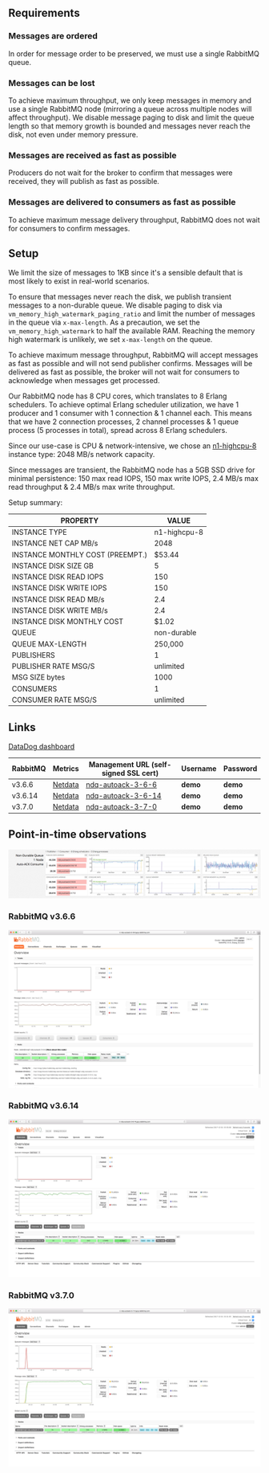 ## Requirements

### Messages are ordered

In order for message order to be preserved, we must use a single RabbitMQ queue.

### Messages can be lost

To achieve maximum throughput, we only keep messages in memory and use a single RabbitMQ node (mirroring a queue across multiple nodes will affect throughput).
We disable message paging to disk and limit the queue length so that memory growth is bounded and messages never reach the disk, not even under memory pressure.

### Messages are received as fast as possible

Producers do not wait for the broker to confirm that messages were received, they will publish as fast as possible.

### Messages are delivered to consumers as fast as possible

To achieve maximum message delivery throughput, RabbitMQ does not wait for consumers to confirm messages.

## Setup

We limit the size of messages to 1KB since it's a sensible default that is most likely to exist in real-world scenarios.

To ensure that messages never reach the disk, we publish transient messages to a non-durable queue.
We disable paging to disk via `vm_memory_high_watermark_paging_ratio` and limit the number of messages in the queue via `x-max-length`.
As a precaution, we set the `vm_memory_high_watermark` to half the available RAM.
Reaching the memory high watermark is unlikely, we set `x-max-length` on the queue.

To achieve maximum message throughput, RabbitMQ will accept messages as fast as possible and will not send publisher confirms.
Messages will be delivered as fast as possible, the broker will not wait for consumers to acknowledge when messages get processed.

Our RabbitMQ node has 8 CPU cores, which translates to 8 Erlang schedulers.
To achieve optimal Erlang scheduler utilization, we have 1 producer and 1 consumer with 1 connection & 1 channel each.
This means that we have 2 connection processes, 2 channel processes & 1 queue process (5 processes in total), spread across 8 Erlang schedulers.

Since our use-case is CPU & network-intensive, we chose an [n1-highcpu-8](https://cloud.google.com/compute/docs/machine-types) instance type: 2048 MB/s network capacity.

Since messages are transient, the RabbitMQ node has a 5GB SSD drive for minimal persistence: 150 max read IOPS, 150 max write IOPS, 2.4 MB/s max read throughput &amp; 2.4 MB/s max write throughput.

Setup summary:

| PROPERTY                         | VALUE        |
| -                                | -            |
| INSTANCE TYPE                    | n1-highcpu-8 |
| INSTANCE NET CAP MB/s            | 2048         |
| INSTANCE MONTHLY COST (PREEMPT.) | $53.44       |
| INSTANCE DISK SIZE GB            | 5            |
| INSTANCE DISK READ IOPS          | 150          |
| INSTANCE DISK WRITE IOPS         | 150          |
| INSTANCE DISK READ MB/s          | 2.4          |
| INSTANCE DISK WRITE MB/s         | 2.4          |
| INSTANCE DISK MONTHLY COST       | $1.02        |
| QUEUE                            | non-durable  |
| QUEUE MAX-LENGTH                 | 250,000      |
| PUBLISHERS                       | 1            |
| PUBLISHER RATE MSG/S             | unlimited    |
| MSG SIZE bytes                   | 1000         |
| CONSUMERS                        | 1            |
| CONSUMER RATE MSG/S              | unlimited    |

## Links

[DataDog dashboard](https://p.datadoghq.com/sb/eac1d6667-75ac04872a)

| RabbitMQ | Metrics                                                          | Management URL (self-signed SSL cert)                             | Username | Password |
| -        | -                                                                | -                                                                 | -        | -        |
| v3.6.6   | [Netdata](https://0-netdata-ndq-autoack-3-6-6.gcp.rabbitmq.com)  | [ndq-autoack-3-6-6](https://ndq-autoack-3-6-6.gcp.rabbitmq.com)   | **demo** | **demo** |
| v3.6.14  | [Netdata](https://0-netdata-ndq-autoack-3-6-14.gcp.rabbitmq.com) | [ndq-autoack-3-6-14](https://ndq-autoack-3-6-14.gcp.rabbitmq.com) | **demo** | **demo** |
| v3.7.0   | [Netdata](https://0-netdata-ndq-autoack-3-7-0.gcp.rabbitmq.com)  | [ndq-autoack-3-7-0](https://ndq-autoack-3-7-0.gcp.rabbitmq.com)   | **demo** | **demo** |

## Point-in-time observations

![](ndq-autoack-dashboard.png)

### RabbitMQ v3.6.6

![](ndq-autoack-3-6-6-overview.png)

### RabbitMQ v3.6.14

![](ndq-autoack-3-6-14-overview.png)

### RabbitMQ v3.7.0

![](ndq-autoack-3-7-0-overview.png)
